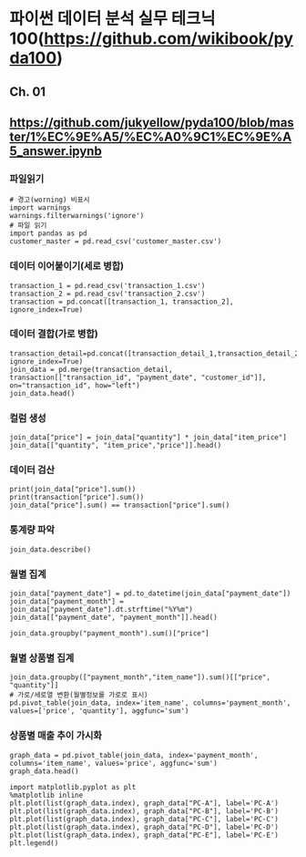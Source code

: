 # 파이썬 데이터 분석 실무 테크닉 100(https://github.com/wikibook/pyda100)

## Ch. 01
## https://github.com/jukyellow/pyda100/blob/master/1%EC%9E%A5/%EC%A0%9C1%EC%9E%A5_answer.ipynb

### 파일읽기
```
# 경고(worning) 비표시
import warnings
warnings.filterwarnings('ignore')
# 파일 읽기
import pandas as pd
customer_master = pd.read_csv('customer_master.csv')
```

###  데이터 이어붙이기(세로 병합)
```
transaction_1 = pd.read_csv('transaction_1.csv')
transaction_2 = pd.read_csv('transaction_2.csv')
transaction = pd.concat([transaction_1, transaction_2], ignore_index=True)
```

### 데이터 결합(가로 병합)
```
transaction_detail=pd.concat([transaction_detail_1,transaction_detail_2], ignore_index=True)
join_data = pd.merge(transaction_detail, transaction[["transaction_id", "payment_date", "customer_id"]],
on="transaction_id", how="left")
join_data.head()
```

### 컬럼 생성
```
join_data["price"] = join_data["quantity"] * join_data["item_price"]
join_data[["quantity", "item_price","price"]].head()
```

### 데이터 검산
```
print(join_data["price"].sum())
print(transaction["price"].sum())
join_data["price"].sum() == transaction["price"].sum()
```

### 통계량 파악
```
join_data.describe()
```

### 월별 집계
```
join_data["payment_date"] = pd.to_datetime(join_data["payment_date"])
join_data["payment_month"] = join_data["payment_date"].dt.strftime("%Y%m")
join_data[["payment_date", "payment_month"]].head()

join_data.groupby("payment_month").sum()["price"]
```

### 월별 상품별 집계
```
join_data.groupby(["payment_month","item_name"]).sum()[["price", "quantity"]]
# 가로/세로열 변환(월별정보를 가로로 표시)
pd.pivot_table(join_data, index='item_name', columns='payment_month', values=['price', 'quantity'], aggfunc='sum')
```

### 상품별 매출 추이 가시화  
```
graph_data = pd.pivot_table(join_data, index='payment_month', columns='item_name', values='price', aggfunc='sum')
graph_data.head()

import matplotlib.pyplot as plt
%matplotlib inline
plt.plot(list(graph_data.index), graph_data["PC-A"], label='PC-A')
plt.plot(list(graph_data.index), graph_data["PC-B"], label='PC-B')
plt.plot(list(graph_data.index), graph_data["PC-C"], label='PC-C')
plt.plot(list(graph_data.index), graph_data["PC-D"], label='PC-D')
plt.plot(list(graph_data.index), graph_data["PC-E"], label='PC-E')
plt.legend()
```









